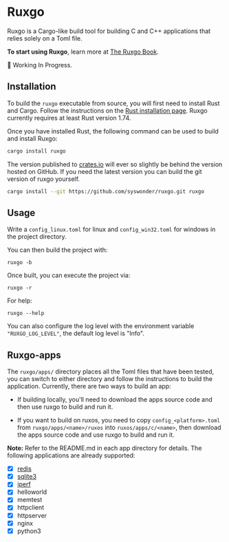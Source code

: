 # Ruxgo

Ruxgo is a Cargo-like build tool for building C and C++ applications that relies solely on a Toml file. 

**To start using Ruxgo**, learn more at [The Ruxgo Book](https://ruxgo.syswonder.org/).

🚧 Working In Progress. 

## Installation

To build the `ruxgo` executable from source, you will first need to install Rust and Cargo. Follow the instructions on the [Rust installation page](https://www.rust-lang.org/tools/install). Ruxgo currently requires at least Rust version 1.74.

Once you have installed Rust, the following command can be used to build and install Ruxgo:

```sh
cargo install ruxgo
```

The version published to [crates.io](https://crates.io/) will ever so slightly be behind the version hosted on GitHub. If you need the latest version you can build the git version of ruxgo yourself.

```sh
cargo install --git https://github.com/syswonder/ruxgo.git ruxgo
```

## Usage

Write a `config_linux.toml` for linux and `config_win32.toml` for windows in the project directory.

You can then build the project with:
```console
ruxgo -b
```

Once built, you can execute the project via:
```console
ruxgo -r
```

For help:
```console
ruxgo --help
```

You can also configure the log level with the environment variable `"RUXGO_LOG_LEVEL"`, the default log level is "Info".

## Ruxgo-apps

The `ruxgo/apps/` directory places all the Toml files that have been tested, you can switch to either directory and follow the instructions to build the application. Currently, there are two ways to build an app:

- If building locally, you'll need to download the apps source code and then use ruxgo to build and run it.

- If you want to build on ruxos, you need to copy `config_<platform>.toml` from `ruxgo/apps/<name>/ruxos` into `ruxos/apps/c/<name>`, then download the apps source code and use ruxgo to build and run it.

**Note:** Refer to the README.md in each app directory for details. The following applications are already supported:

* [x] [redis](apps/redis)
* [x] [sqlite3](apps/sqlite3)
* [x] [iperf](apps/iperf)
* [x] helloworld
* [x] memtest
* [x] httpclient
* [x] httpserver
* [x] nginx
* [x] python3